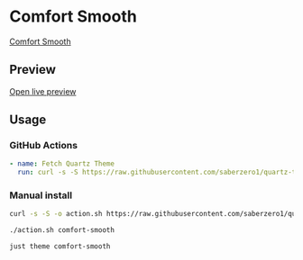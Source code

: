 # Comfort Smooth

[Comfort Smooth](#)

## Preview

[Open live preview](https://quartz-themes.github.io/comfort-smooth/)

## Usage

### GitHub Actions

```yaml
- name: Fetch Quartz Theme
  run: curl -s -S https://raw.githubusercontent.com/saberzero1/quartz-themes/master/action.sh | bash -s -- comfort-smooth
```

### Manual install

```bash
curl -s -S -o action.sh https://raw.githubusercontent.com/saberzero1/quartz-themes/master/action.sh

./action.sh comfort-smooth
```

```bash
just theme comfort-smooth
```
